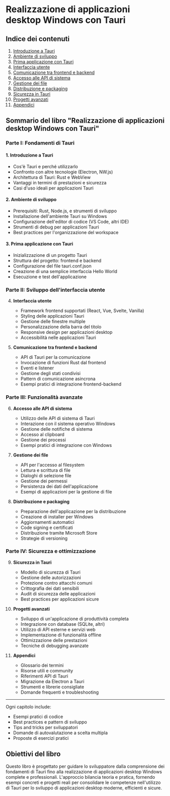 # Realizzazione di applicazioni desktop Windows con Tauri

## Indice dei contenuti

1. [Introduzione a Tauri](#introduzione-a-tauri)
2. [Ambiente di sviluppo](#ambiente-di-sviluppo)
3. [Prima applicazione con Tauri](#prima-applicazione-con-tauri)
4. [Interfaccia utente](#interfaccia-utente)
5. [Comunicazione tra frontend e backend](#comunicazione-tra-frontend-e-backend)
6. [Accesso alle API di sistema](#accesso-alle-api-di-sistema)
7. [Gestione dei file](#gestione-dei-file)
8. [Distribuzione e packaging](#distribuzione-e-packaging)
9. [Sicurezza in Tauri](#sicurezza-in-tauri)
10. [Progetti avanzati](#progetti-avanzati)
11. [Appendici](#appendici)

## Sommario del libro "Realizzazione di applicazioni desktop Windows con Tauri"

### Parte I: Fondamenti di Tauri

#### 1. Introduzione a Tauri
   - Cos'è Tauri e perché utilizzarlo
   - Confronto con altre tecnologie (Electron, NW.js)
   - Architettura di Tauri: Rust e WebView
   - Vantaggi in termini di prestazioni e sicurezza
   - Casi d'uso ideali per applicazioni Tauri

#### 2. Ambiente di sviluppo
   - Prerequisiti: Rust, Node.js, e strumenti di sviluppo
   - Installazione dell'ambiente Tauri su Windows
   - Configurazione dell'editor di codice (VS Code, altri IDE)
   - Strumenti di debug per applicazioni Tauri
   - Best practices per l'organizzazione del workspace

#### 3. Prima applicazione con Tauri
   - Inizializzazione di un progetto Tauri
   - Struttura del progetto: frontend e backend
   - Configurazione del file tauri.conf.json
   - Creazione di una semplice interfaccia Hello World
   - Esecuzione e test dell'applicazione

### Parte II: Sviluppo dell'interfaccia utente

4. **Interfaccia utente**
   - Framework frontend supportati (React, Vue, Svelte, Vanilla)
   - Styling delle applicazioni Tauri
   - Gestione delle finestre multiple
   - Personalizzazione della barra del titolo
   - Responsive design per applicazioni desktop
   - Accessibilità nelle applicazioni Tauri

5. **Comunicazione tra frontend e backend**
   - API di Tauri per la comunicazione
   - Invocazione di funzioni Rust dal frontend
   - Eventi e listener
   - Gestione degli stati condivisi
   - Pattern di comunicazione asincrona
   - Esempi pratici di integrazione frontend-backend

### Parte III: Funzionalità avanzate

6. **Accesso alle API di sistema**
   - Utilizzo delle API di sistema di Tauri
   - Interazione con il sistema operativo Windows
   - Gestione delle notifiche di sistema
   - Accesso al clipboard
   - Gestione dei processi
   - Esempi pratici di integrazione con Windows

7. **Gestione dei file**
   - API per l'accesso al filesystem
   - Lettura e scrittura di file
   - Dialoghi di selezione file
   - Gestione dei permessi
   - Persistenza dei dati dell'applicazione
   - Esempi di applicazioni per la gestione di file

8. **Distribuzione e packaging**
   - Preparazione dell'applicazione per la distribuzione
   - Creazione di installer per Windows
   - Aggiornamenti automatici
   - Code signing e certificati
   - Distribuzione tramite Microsoft Store
   - Strategie di versioning

### Parte IV: Sicurezza e ottimizzazione

9. **Sicurezza in Tauri**
   - Modello di sicurezza di Tauri
   - Gestione delle autorizzazioni
   - Protezione contro attacchi comuni
   - Crittografia dei dati sensibili
   - Audit di sicurezza delle applicazioni
   - Best practices per applicazioni sicure

10. **Progetti avanzati**
    - Sviluppo di un'applicazione di produttività completa
    - Integrazione con database (SQLite, altri)
    - Utilizzo di API esterne e servizi web
    - Implementazione di funzionalità offline
    - Ottimizzazione delle prestazioni
    - Tecniche di debugging avanzate

11. **Appendici**
    - Glossario dei termini
    - Risorse utili e community
    - Riferimenti API di Tauri
    - Migrazione da Electron a Tauri
    - Strumenti e librerie consigliate
    - Domande frequenti e troubleshooting

---

Ogni capitolo include:
- Esempi pratici di codice
- Best practices e pattern di sviluppo
- Tips and tricks per sviluppatori
- Domande di autovalutazione a scelta multipla
- Proposte di esercizi pratici

## Obiettivi del libro

Questo libro è progettato per guidare lo sviluppatore dalla comprensione dei fondamenti di Tauri fino alla realizzazione di applicazioni desktop Windows complete e professionali. L'approccio bilancia teoria e pratica, fornendo esempi concreti e progetti reali per consolidare le competenze nell'utilizzo di Tauri per lo sviluppo di applicazioni desktop moderne, efficienti e sicure.
